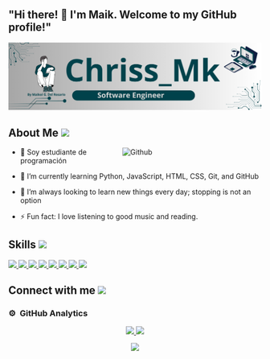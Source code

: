 ## "Hi there! 👋 I'm Maik. Welcome to my GitHub profile!" 

<img src="banner2.png">

<h2> About Me <img src = "https://media2.giphy.com/media/QssGEmpkyEOhBCb7e1/giphy.gif?cid=ecf05e47a0n3gi1bfqntqmob8g9aid1oyj2wr3ds3mg700bl&rid=giphy.gif" width = 32px> </h2>

<img width="55%" align="right" alt="Github" src="https://raw.githubusercontent.com/onimur/.github/master/.resources/git-header.svg" />

- 🔭 Soy estudiante de programación

- 🌱 I’m currently learning Python, JavaScript, HTML, CSS, Git, and GitHub

- 👯 I’m always looking to learn new things every day; stopping is not an option

- ⚡ Fun fact: I love listening to good music and reading.

<h2> Skills <img src = "https://media2.giphy.com/media/QssGEmpkyEOhBCb7e1/giphy.gif?cid=ecf05e47a0n3gi1bfqntqmob8g9aid1oyj2wr3ds3mg700bl&rid=giphy.gif" width = 32px> </h2>
<a href=https://github.com/Chriss-mk/Chriss-mk> <img width ='32px' src ='https://raw.githubusercontent.com/rahulbanerjee26/githubAboutMeGenerator/main/icons/python.svg'> </a>  
<a href= https://github.com/Chriss-mk/Chriss-mk > <img width ='32px' src ='https://raw.githubusercontent.com/rahulbanerjee26/githubAboutMeGenerator/main/icons/reactjs.svg'> </a>
<a href= https://github.com/Chriss-mk/Chriss-mk> <img width ='32px' src ='https://raw.githubusercontent.com/rahulbanerjee26/githubAboutMeGenerator/main/icons/javascript.svg'> </a>
<a href= https://github.com/Chriss-mk/Chriss-mk > <img width ='32px' src ='https://raw.githubusercontent.com/rahulbanerjee26/githubAboutMeGenerator/main/icons/c.svg'> </a>
<a href= https://github.com/Chriss-mk/Chriss-mk > <img width ='32px' src ='https://raw.githubusercontent.com/rahulbanerjee26/githubAboutMeGenerator/main/icons/cpp.svg'> </a>
<a href= https://github.com/Chriss-mk/Chriss-mk> <img width ='32px' src ='https://raw.githubusercontent.com/rahulbanerjee26/githubAboutMeGenerator/main/icons/css.svg'> </a>
<a href= https://github.com/Chriss-mk/Chriss-mk > <img width ='32px' src ='https://raw.githubusercontent.com/rahulbanerjee26/githubAboutMeGenerator/main/icons/html.svg'> </a>
<a href= https://github.com/Chriss-mk/Chriss-mk> <img width ='32px' src ='https://raw.githubusercontent.com/rahulbanerjee26/githubAboutMeGenerator/main/icons/csharp.svg'> </a>

<h2> Connect with me <img src='https://raw.githubusercontent.com/ShahriarShafin/ShahriarShafin/main/Assets/handshake.gif' width="100px"> </h2>


### ⚙️ &nbsp;GitHub Analytics

<p align="center">
  <a href="https://github.com/Chriss-mk">
    <img height="180em" src="https://github-readme-stats-eight-theta.vercel.app/api?username=Chriss-mk&show_icons=true&theme=algolia&include_all_commits=true&count_private=true"/>
  </a>
  <a href="https://github.com/Chriss-mk">
    <img height="180em" src="https://github-readme-stats-eight-theta.vercel.app/api/top-langs/?username=Adityakanoi2001&layout=compact&langs_count=8&theme=algolia"/>
  </a>
</p>

<p align="center">
  <img height="180em" src="https://github-readme-streak-stats.herokuapp.com/?user=AdityaKanoi2001&theme=dark&hide_border=true"/>
</p>



